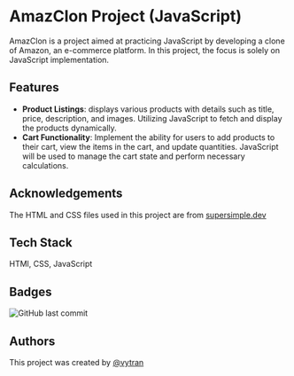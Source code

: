 
# AmazClon Project (JavaScript)

AmazClon is a project aimed at practicing JavaScript by developing a clone of Amazon, an e-commerce platform. In this project, the focus is solely on JavaScript implementation.
## Features

- **Product Listings**: displays various products with details such as title, price, description, and images. Utilizing JavaScript to fetch and display the products dynamically.
- **Cart Functionality**: Implement the ability for users to add products to their cart, view the items in the cart, and update quantities. JavaScript will be used to manage the cart state and perform necessary calculations.


## Acknowledgements

The HTML and CSS files used in this project are from [supersimple.dev](https://www.youtube.com/watch?v=TmcEmsyYKXE)

## Tech Stack

HTMl, CSS, JavaScript

## Badges
![GitHub last commit](https://img.shields.io/github/last-commit/vytran1805/TaskManagement-MEANstack)


## Authors
This project was created by [@vytran](https://www.github.com/vytran1805)


 
